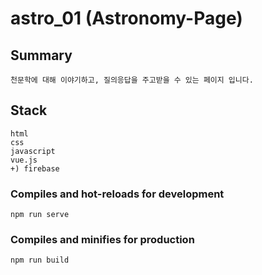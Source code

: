 # astro_01 (Astronomy-Page)

## Summary
```
천문학에 대해 이야기하고, 질의응답을 주고받을 수 있는 페이지 입니다.
```
## Stack
```
html
css
javascript
vue.js
+) firebase
```

### Compiles and hot-reloads for development
```
npm run serve
```

### Compiles and minifies for production
```
npm run build
```
